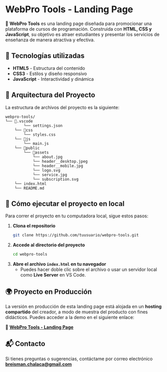 # WebPro Tools - Landing Page

🚀 **WebPro Tools** es una landing page diseñada para promocionar una plataforma de cursos de programación. Construida con **HTML, CSS y JavaScript**, su objetivo es atraer estudiantes y presentar los servicios de enseñanza de manera atractiva y efectiva.

## 📌 Tecnologías utilizadas

- **HTML5** - Estructura del contenido
- **CSS3** - Estilos y diseño responsivo
- **JavaScript** - Interactividad y dinámica

## 📂 Arquitectura del Proyecto

La estructura de archivos del proyecto es la siguiente:

```
webpro-tools/
└── 📁.vscode
        └── settings.json
    └── 📁css
        └── styles.css
    └── 📁js
        └── main.js
    └── 📁public
        └── 📁assets
            └── about.jpg
            └── header__desktop.jpeg
            └── header__mobile.jpg
            └── logo.svg
            └── service.jpg
            └── subscription.svg
    └── index.html
    └── README.md
```

## 🚀 Cómo ejecutar el proyecto en local

Para correr el proyecto en tu computadora local, sigue estos pasos:

1. **Clona el repositorio**
   ```bash
   git clone https://github.com/tuusuario/webpro-tools.git
   ```
2. **Accede al directorio del proyecto**
   ```bash
   cd webpro-tools
   ```
3. **Abre el archivo `index.html` en tu navegador**
   - Puedes hacer doble clic sobre el archivo o usar un servidor local como **Live Server** en VS Code.

## 🌍 Proyecto en Producción

La versión en producción de esta landing page está alojada en un **hosting compartido** del creador, a modo de muestra del producto con fines didácticos. Puedes acceder a la demo en el siguiente enlace:

🔗 **[WebPro Tools - Landing Page](https://webprotools.tecsoluciones.com.co/)**

## 📬 Contacto

Si tienes preguntas o sugerencias, contáctame por correo electrónico **breisman.chalaca@gmail.com**
